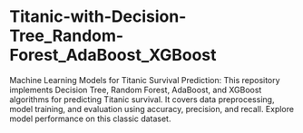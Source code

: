 # Titanic-with-Decision-Tree_Random-Forest_AdaBoost_XGBoost
Machine Learning Models for Titanic Survival Prediction: This repository implements Decision Tree, Random Forest, AdaBoost, and XGBoost algorithms for predicting Titanic survival. It covers data preprocessing, model training, and evaluation using accuracy, precision, and recall. Explore model performance on this classic dataset.
